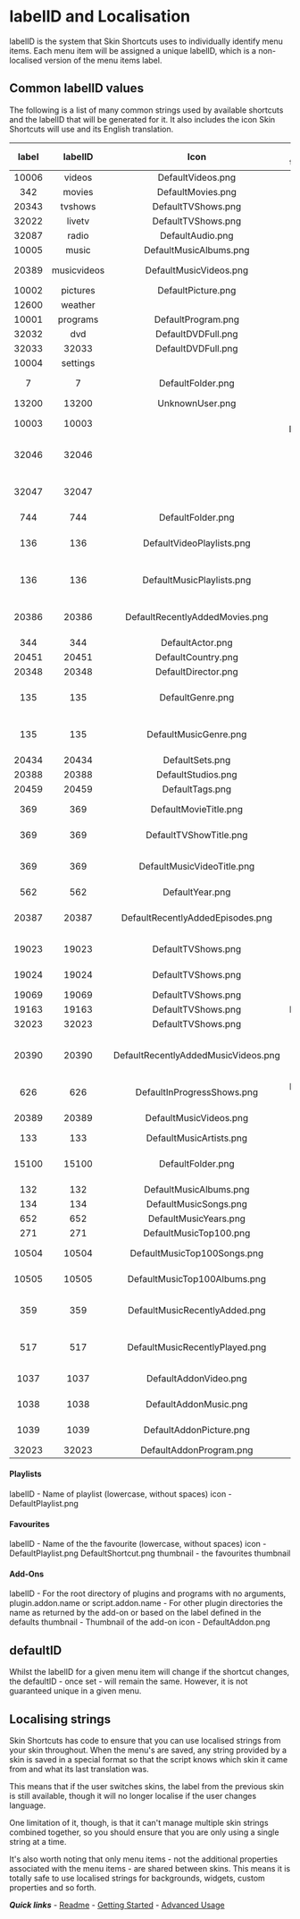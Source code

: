 # labelID and Localisation

labelID is the system that Skin Shortcuts uses to individually identify menu items. Each menu item will be assigned a unique labelID, which is a non-localised version of the menu items label.

## Common labelID values

The following is a list of many common strings used by available shortcuts and the labelID that will be generated for it. It also includes the icon Skin Shortcuts will use and its English translation.

| label | labelID | Icon | English translation |
| :---: | :-----: | :--: | :-----------------: |
| 10006 | videos | DefaultVideos.png | Videos |
| 342 | movies | DefaultMovies.png | Movies |
| 20343 | tvshows | DefaultTVShows.png | TV Shows |
| 32022 | livetv | DefaultTVShows.png | Live TV |
| 32087 | radio | DefaultAudio.png | Radio |
| 10005 | music | DefaultMusicAlbums.png | Music |
| 20389 | musicvideos | DefaultMusicVideos.png | Music Videos |
| 10002 | pictures | DefaultPicture.png | Pictures |
| 12600 | weather | | Weather |
| 10001 | programs | DefaultProgram.png | Programs |
| 32032 | dvd | DefaultDVDFull.png | DVD |
| 32033 | 32033 | DefaultDVDFull.png | Eject DVD |
| 10004 | settings | | Settings |
| 7 | 7 | DefaultFolder.png | File Manager |
| 13200 | 13200 | UnknownUser.png	 | Profiles |
| 10003 | 10003 | | System Information |
| 32046 | 32046 | | Update video library |
| 32047 | 32047 | | Update audio library |
| 744 | 744 | DefaultFolder.png | Files |
| 136 | 136 | DefaultVideoPlaylists.png | Playlists (video library) |
| 136 | 136 | DefaultMusicPlaylists.png | Playlists (music library) |
| 20386 | 20386 | DefaultRecentlyAddedMovies.png | Recently Added Movies |
| 344 | 344 | DefaultActor.png | Actors |
| 20451 | 20451 | DefaultCountry.png | Countries |
| 20348 | 20348 | DefaultDirector.png | Directors |
| 135 | 135 | DefaultGenre.png | Genres (video library) |
| 135 | 135 | DefaultMusicGenre.png | Genres (music library) |
| 20434 | 20434 | DefaultSets.png	 | Sets |
| 20388 | 20388 | DefaultStudios.png | Studios |
| 20459 | 20459 | DefaultTags.png	 | Tags |
| 369 | 369 | DefaultMovieTitle.png | Title (movies) |
| 369 | 369 | DefaultTVShowTitle.png | Title (tv shows) |
| 369 | 369 | DefaultMusicVideoTitle.png | Title (music videos) |
| 562 | 562 | DefaultYear.png | Year |
| 20387 | 20387 | DefaultRecentlyAddedEpisodes.png | Recently Added Episodes
| 19023 | 19023 | DefaultTVShows.png | TV Channels |
| 19024 | 19024 | DefaultTVShows.png | Radio Channels |
| 19069 | 19069 | DefaultTVShows.png | EPG |
| 19163 | 19163 | DefaultTVShows.png | Recordings |
| 32023 | 32023 | DefaultTVShows.png | Timers |
| 20390 | 20390 | DefaultRecentlyAddedMusicVideos.png | Recently Added Music Videos |
| 626 | 626 | DefaultInProgressShows.png | In Progress TV Shows |
| 20389 | 20389 | DefaultMusicVideos.png | Music Videos |
| 133 | 133 | DefaultMusicArtists.png | Artists |
| 15100 | 15100 | DefaultFolder.png | Library (music library) |
| 132 | 132 | DefaultMusicAlbums.png | Albums |
| 134 | 134 | DefaultMusicSongs.png | Songs |
| 652 | 652 | DefaultMusicYears.png | Years |
| 271 | 271 | DefaultMusicTop100.png | Top 100 |
| 10504 | 10504 | DefaultMusicTop100Songs.png | Top 100 Songs |
| 10505 | 10505 | DefaultMusicTop100Albums.png | Top 100 Albums |
| 359 | 359 | DefaultMusicRecentlyAdded.png | Recently Added Albums |
| 517 | 517 | DefaultMusicRecentlyPlayed.png | Recently Played Albums |
| 1037 | 1037 | DefaultAddonVideo.png | Video Add-ons |
| 1038 | 1038 | DefaultAddonMusic.png | Music Add-ons |
| 1039 | 1039 | DefaultAddonPicture.png | Picture Add-ons |
| 32023 | 32023 | DefaultAddonProgram.png | Programs |

#### Playlists

labelID - Name of playlist (lowercase, without spaces)
icon - DefaultPlaylist.png

#### Favourites

labelID - Name of the the favourite (lowercase, without spaces)
icon	- DefaultPlaylist.png
		  DefaultShortcut.png
thumbnail - the favourites thumbnail
			
#### Add-Ons

labelID - For the root directory of plugins and programs with no arguments, plugin.addon.name or script.addon.name
        - For other plugin directories the name as returned by the add-on or based on the label defined in the defaults
thumbnail - Thumbnail of the add-on
icon - DefaultAddon.png		

## defaultID

Whilst the labelID for a given menu item will change if the shortcut changes, the defaultID - once set - will remain the same. However, it is not guaranteed unique in a given menu.

## Localising strings

Skin Shortcuts has code to ensure that you can use localised strings from your skin throughout. When the menu's are saved, any string provided by a skin is saved in a special format so that the script knows which skin it came from and what its last translation was.

This means that if the user switches skins, the label from the previous skin is still available, though it will no longer localise if the user changes language.

One limitation of it, though, is that it can't manage multiple skin strings combined together, so you should ensure that you are only using a single string at a time.

It's also worth noting that only menu items - not the additional properties associated with the menu items - are shared between skins. This means it is totally safe to use localised strings for backgrounds, widgets, custom properties and so forth.

***Quick links*** - [Readme](../../../README.md) - [Getting Started](../started/Getting%20Started.md) - [Advanced Usage](./Advanced%20Usage.md)